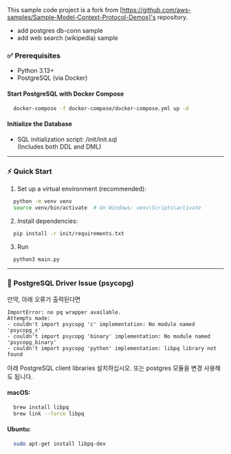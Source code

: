 This sample code project is a fork from [https://github.com/aws-samples/Sample-Model-Context-Protocol-Demos]'s repository.

- add postgres db-conn sample
- add web search (wikipedia) sample


### ✅ Prerequisites
- Python 3.13+
- PostgreSQL (via Docker)

#### Start PostgreSQL with Docker Compose

```bash
  docker-compose -f docker-compose/docker-compose.yml up -d
```

#### Initialize the Database

- SQL initialization script: /init/init.sql  
  (Includes both DDL and DML)

---

### ⚡ Quick Start

1. Set up a virtual environment (recommended):

```bash
  python -m venv venv
  source venv/bin/activate  # On Windows: venv\Scripts\activate
```

2. Install dependencies:

```bash
  pip install -r init/requirements.txt
```
3. Run
```bash
  python3 main.py
```

---


### 🐘 PostgreSQL Driver Issue (psycopg)

만약, 아래 오류가 출력된다면 
```
ImportError: no pq wrapper available.
Attempts made:
- couldn't import psycopg 'c' implementation: No module named 'psycopg_c'
- couldn't import psycopg 'binary' implementation: No module named 'psycopg_binary'
- couldn't import psycopg 'python' implementation: libpq library not found
```

아래  PostgreSQL client libraries 설치하십시오. 또는 postgres 모듈을 변경 사용해도 됩니다.

#### macOS:

```bash
  brew install libpq
  brew link --force libpq
```

#### Ubuntu:

```bash
  sudo apt-get install libpq-dev
```


